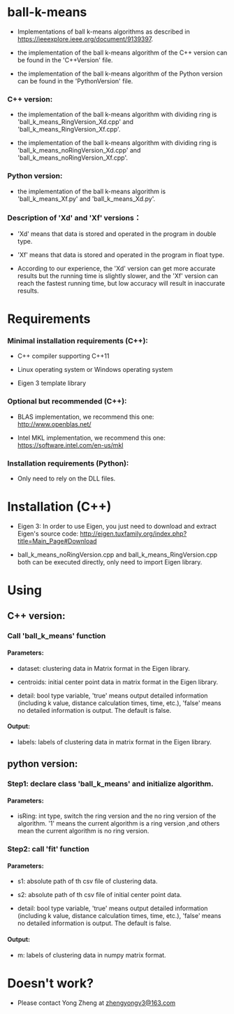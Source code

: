 # ball-k-means

* Implementations of ball k-means algorithms as described in https://ieeexplore.ieee.org/document/9139397.

* the implementation of the ball k-means algorithm of the C++ version can be found in the 'C++Version' file.

* the implementation of the ball k-means algorithm of the Python version can be found in the 'PythonVersion' file.

### C++ version:

* the implementation of the ball k-means algorithm with dividing ring is 'ball_k_means_RingVersion_Xd.cpp' and 'ball_k_means_RingVersion_Xf.cpp'.

* the implementation of the ball k-means algorithm with dividing ring is 'ball_k_means_noRingVersion_Xd.cpp' and 'ball_k_means_noRingVersion_Xf.cpp'.

### Python version:

* the implementation of the ball k-means algorithm is 'ball_k_means_Xf.py' and 'ball_k_means_Xd.py'.


### Description of 'Xd' and 'Xf' versions：

* 'Xd' means that data is stored and operated in the program in double type.

* 'Xf' means that data is stored and operated in the program in float type.

* According to our experience, the 'Xd' version can get more accurate results but the running time is slightly slower, and the 'Xf' version can reach the fastest running time, but low accuracy will result in inaccurate results.

# Requirements

### Minimal installation requirements (C++):

* C++ compiler supporting C++11
  
* Linux operating system or Windows operating system

* Eigen 3 template library

### Optional but recommended (C++):

* BLAS implementation, we recommend this one: http://www.openblas.net/
  
* Intel MKL implementation, we recommend this one: https://software.intel.com/en-us/mkl


### Installation requirements (Python):

* Only need to rely on the DLL files.

# Installation (C++)

* Eigen 3: In order to use Eigen, you just need to download and extract Eigen's source code: http://eigen.tuxfamily.org/index.php?title=Main_Page#Download

* ball_k_means_noRingVersion.cpp and ball_k_means_RingVersion.cpp both can be executed directly, only need to import Eigen library.

# Using

## C++ version:

### Call 'ball_k_means' function

#### Parameters: 

* dataset: clustering data in Matrix format in the Eigen library.

* centroids: initial center point data in matrix format in the Eigen library.

* detail: bool type variable, 'true' means output detailed information (including k value, distance calculation times, time, etc.), 'false' means no detailed information is output. The default is false.

#### Output: 

* labels: labels of clustering data in matrix format in the Eigen library.

## python version:

### Step1: declare class 'ball_k_means' and initialize algorithm.

#### Parameters: 

* isRing: int type, switch the ring version and the no ring version of the algorithm. '1' means the current algorithm is a ring version ,and others mean the current algorithm is no ring version.

### Step2: call 'fit' function

#### Parameters: 

* s1: absolute path of th csv file of clustering data.

* s2: absolute path of th csv file of initial center point data.

* detail: bool type variable, 'true' means output detailed information (including k value, distance calculation times, time, etc.), 'false' means no detailed information is output. The default is false.

#### Output: 

* m: labels of clustering data in numpy matrix format.

# Doesn't work?

* Please contact Yong Zheng at zhengyongv3@163.com
